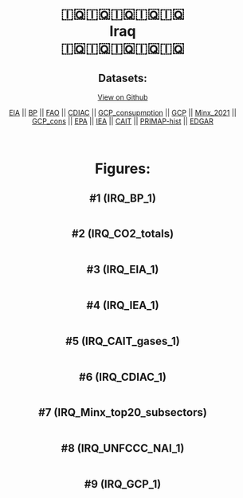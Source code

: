 
<center>
<h1 align="center">
🇮🇶🇮🇶🇮🇶🇮🇶🇮🇶
<br>
Iraq
<br>
🇮🇶🇮🇶🇮🇶🇮🇶🇮🇶
</h1>
<h2>Datasets:</h2>
<p><a href="https://github.com/dquintani/GreenhouseData/tree/master/country_data/IRQ_Iraq/data">View on Github</a>
<br></p><p><a href="data/IRQ_EIA.csv">EIA</a> || <a href="data/IRQ_BP.csv">BP</a> || <a href="data/IRQ_FAO.csv">FAO</a> || <a href="data/IRQ_CDIAC.csv">CDIAC</a> || <a href="data/IRQ_GCP_consupmption.csv">GCP_consupmption</a> || <a href="data/IRQ_GCP.csv">GCP</a> || <a href="data/IRQ_Minx_2021.csv">Minx_2021</a> || <a href="data/IRQ_GCP_cons.csv">GCP_cons</a> || <a href="data/IRQ_EPA.csv">EPA</a> || <a href="data/IRQ_IEA.csv">IEA</a> || <a href="data/IRQ_CAIT.csv">CAIT</a> || <a href="data/IRQ_PRIMAP-hist.csv">PRIMAP-hist</a> || <a href="data/IRQ_EDGAR.csv">EDGAR</a></p><p><br></p>
<h1>Figures:</h1><h2>#1 (IRQ_BP_1)</h2>
<p><img alt="" src="figures/IRQ_BP_1.png" /></p><h2>#2 (IRQ_CO2_totals)</h2>
<p><img alt="" src="figures/IRQ_CO2_totals.png" /></p><h2>#3 (IRQ_EIA_1)</h2>
<p><img alt="" src="figures/IRQ_EIA_1.png" /></p><h2>#4 (IRQ_IEA_1)</h2>
<p><img alt="" src="figures/IRQ_IEA_1.png" /></p><h2>#5 (IRQ_CAIT_gases_1)</h2>
<p><img alt="" src="figures/IRQ_CAIT_gases_1.png" /></p><h2>#6 (IRQ_CDIAC_1)</h2>
<p><img alt="" src="figures/IRQ_CDIAC_1.png" /></p><h2>#7 (IRQ_Minx_top20_subsectors)</h2>
<p><img alt="" src="figures/IRQ_Minx_top20_subsectors.png" /></p><h2>#8 (IRQ_UNFCCC_NAI_1)</h2>
<p><img alt="" src="figures/IRQ_UNFCCC_NAI_1.png" /></p><h2>#9 (IRQ_GCP_1)</h2>
<p><img alt="" src="figures/IRQ_GCP_1.png" /></p>